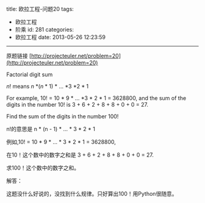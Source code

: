 title: 欧拉工程-问题20
tags:
  - 欧拉工程
  - 阶乘
id: 281
categories:
  - 欧拉工程
date: 2013-05-26 12:23:59
---

原题链接 [http://projecteuler.net/problem=20](http://projecteuler.net/problem=20)


Factorial digit sum




_n_! means _n_ *(_n_ * 1) * ... *3 *2 * 1

For example, 10! = 10 * 9 * ... *3 * 2 * 1 = 3628800,
and the sum of the digits in the number 10! is 3 + 6 + 2 + 8 + 8 + 0 + 0 = 27.

Find the sum of the digits in the number 100!

n!的意思是 n * (n - 1) * ... * 3 * 2 * 1

例如,10! = 10 * 9 * ... * 3 * 2 * 1 = 3628800,

在10！这个数中的数字之和是 3 + 6 + 2 + 8 + 8 + 0 + 0 = 27.

求100！这个数中的数字之和。

解答：

这题没什么好说的，没找到什么规律。只好算出100！用Python很随意。

